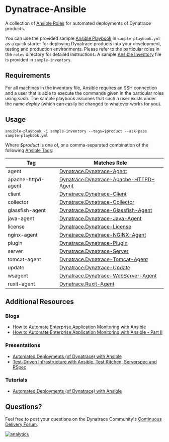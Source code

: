 # Dynatrace-Ansible

A collection of [Ansible Roles](http://docs.ansible.com/playbooks_roles.html) for automated deployments of Dynatrace products.

You can use the provided sample [Ansible Playbook](http://docs.ansible.com/playbooks.html) in ```sample-playbook.yml``` as a quick starter for deploying Dynatrace products into your development, testing and production environments. Please refer to the particular roles in the ```roles``` directory for detailed instructions. A sample [Ansible Inventory](http://docs.ansible.com/intro_inventory.html) file is provided in ```sample-inventory```.

## Requirements

For all machines in the inventory file, Ansible requires an SSH connection and a user that is able to execute the commands given in the particular roles using *sudo*. The sample playbook assumes that such a user exists under the name *deploy* (which can easily be changed to whatever works for you).

## Usage

```
ansible-playbook -i sample-inventory --tags=$product --ask-pass sample-playbook.yml
```

Where *$product* is one of, or a comma-separated combination of the following [Ansible Tags](http://docs.ansible.com/playbooks_tags.html):

| Tag                | Matches Role |
|--------------------|--------------|
| agent              | [Dynatrace.Dynatrace-Agent](https://galaxy.ansible.com/Dynatrace/Dynatrace-Agent) |
| apache-httpd-agent | [Dynatrace.Dynatrace-Apache-HTTPD-Agent](https://galaxy.ansible.com/Dynatrace/Dynatrace-Apache-HTTPD-Agent) |
| client             | [Dynatrace.Dynatrace-Client](https://galaxy.ansible.com/Dynatrace/Dynatrace-Client) |
| collector          | [Dynatrace.Dynatrace-Collector](https://galaxy.ansible.com/Dynatrace/Dynatrace-Collector) |
| glassfish-agent    | [Dynatrace.Dynatrace-Glassfish-Agent](https://galaxy.ansible.com/Dynatrace/Dynatrace-Glassfish-Agent) |
| java-agent         | [Dynatrace.Dynatrace-Java-Agent](https://galaxy.ansible.com/Dynatrace/Dynatrace-Java-Agent) |
| license            | [Dynatrace.Dynatrace-License](https://galaxy.ansible.com/Dynatrace/Dynatrace-License) |
| nginx-agent        | [Dynatrace.Dynatrace-NGINX-Agent](https://galaxy.ansible.com/Dynatrace/Dynatrace-NGINX-Agent) |
| plugin             | [Dynatrace.Dynatrace-Plugin](https://galaxy.ansible.com/Dynatrace/Dynatrace-Plugin) |
| server             | [Dynatrace.Dynatrace-Server](https://galaxy.ansible.com/Dynatrace/Dynatrace-Server) |
| tomcat-agent       | [Dynatrace.Dynatrace-Tomcat-Agent](https://galaxy.ansible.com/Dynatrace/Dynatrace-Tomcat-Agent) |
| update             | [Dynatrace.Dynatrace-Update](https://galaxy.ansible.com/Dynatrace/Dynatrace-Update) |
| wsagent            | [Dynatrace.Dynatrace-WebServer-Agent](https://galaxy.ansible.com/Dynatrace/Dynatrace-WebServer-Agent) |
| ruxit-agent        | [Dynatrace.Ruxit-Agent](https://galaxy.ansible.com/Dynatrace/Ruxit-Agent) |

## Additional Resources

### Blogs

- [How to Automate Enterprise Application Monitoring with Ansible](http://apmblog.dynatrace.com/2015/03/04/how-to-automate-enterprise-application-monitoring-with-ansible/)
- [How to Automate Enterprise Application Monitoring with Ansible - Part II](http://apmblog.dynatrace.com/2015/04/23/how-to-automate-enterprise-application-monitoring-with-ansible-part-ii/)

### Presentations

- [Automated Deployments (of Dynatrace) with Ansible](http://www.slideshare.net/MartinEtmajer/automated-deployments-with-ansible)
- [Test-Driven Infrastructure with Ansible, Test Kitchen, Serverspec and RSpec](http://www.slideshare.net/MartinEtmajer/testing-ansible-roles-with-test-kitchen-serverspec-and-rspec-48185017)

### Tutorials

- [Automated Deployments (of Dynatrace) with Ansible](https://community.compuwareapm.com/community/display/LEARN/Tutorials+on+Automated+Deployments#TutorialsonAutomatedDeployments-ansible)

## Questions?

Feel free to post your questions on the Dynatrace Community's [Continuous Delivery Forum](https://answers.dynatrace.com/spaces/148/open-q-a_2.html?topics=continuous%20delivery).

[![analytics](https://www.google-analytics.com/collect?v=1&t=pageview&_s=1&dl=https%3A%2F%2Fgithub.com%2FdynaTrace&dp=%2FDynatrace-Ansible&dt=Dynatrace-Ansible&_u=Dynatrace~&cid=github.com%2FdynaTrace&tid=UA-54510554-5&aip=1)]()
